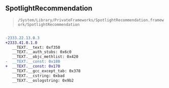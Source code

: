 ## SpotlightRecommendation

> `/System/Library/PrivateFrameworks/SpotlightRecommendation.framework/SpotlightRecommendation`

```diff

-2333.22.13.0.3
+2333.41.0.1.0
   __TEXT.__text: 0xf350
   __TEXT.__auth_stubs: 0x6c0
   __TEXT.__objc_methlist: 0x420
-  __TEXT.__const: 0x180
+  __TEXT.__const: 0x170
   __TEXT.__gcc_except_tab: 0x378
   __TEXT.__cstring: 0xbad
   __TEXT.__oslogstring: 0x9b2

```
